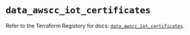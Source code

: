 # `data_awscc_iot_certificates`

Refer to the Terraform Registory for docs: [`data_awscc_iot_certificates`](https://registry.terraform.io/providers/hashicorp/awscc/0.70.0/docs/data-sources/iot_certificates).
